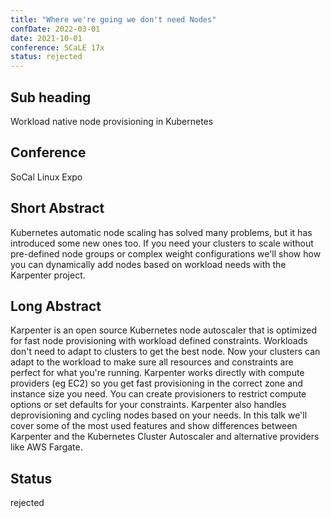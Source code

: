 ```yaml
---
title: "Where we're going we don't need Nodes"
confDate: 2022-03-01
date: 2021-10-01
conference: SCaLE 17x
status: rejected
---
```


## Sub heading
Workload native node provisioning in Kubernetes

## Conference
SoCal Linux Expo

## Short Abstract
Kubernetes automatic node scaling has solved many problems, but it has introduced some new ones too. If you need your clusters to scale without pre-defined node groups or complex weight configurations we'll show how you can dynamically add nodes based on workload needs with the Karpenter project.

## Long Abstract
Karpenter is an open source Kubernetes node autoscaler that is optimized for fast node provisioning with workload defined constraints. Workloads don't need to adapt to clusters to get the best node. Now your clusters can adapt to the workload to make sure all resources and constraints are perfect for what you're running. Karpenter works directly with compute providers (eg EC2) so you get fast provisioning in the correct zone and instance size you need. You can create provisioners to restrict compute options or set defaults for your constraints. Karpenter also handles deprovisioning and cycling nodes based on your needs. In this talk we'll cover some of the most used features and show differences between Karpenter and the Kubernetes Cluster Autoscaler and alternative providers like AWS Fargate.

## Status
rejected
